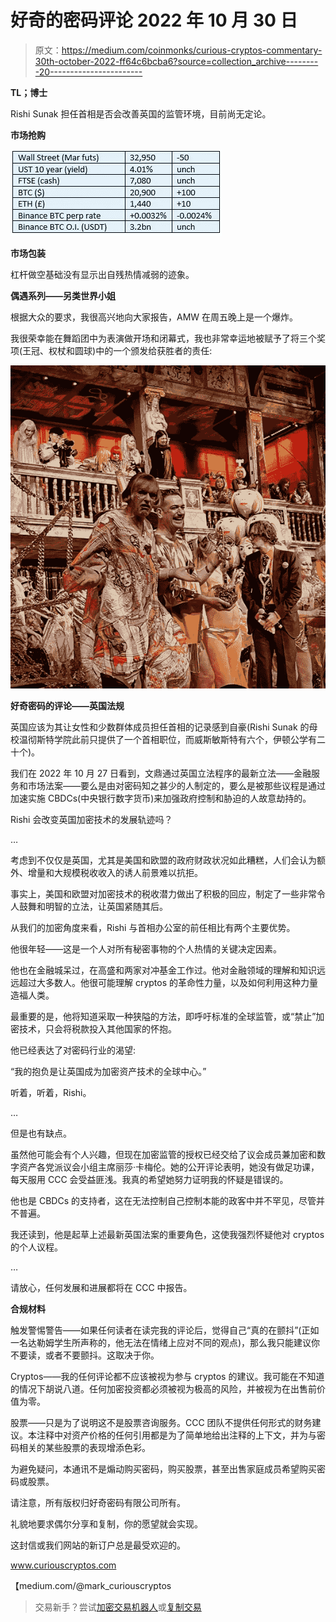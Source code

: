 # 好奇的密码评论 2022 年 10 月 30 日

> 原文：<https://medium.com/coinmonks/curious-cryptos-commentary-30th-october-2022-ff64c6bcba6?source=collection_archive---------20----------------------->

**TL；博士**

Rishi Sunak 担任首相是否会改善英国的监管环境，目前尚无定论。

**市场抢购**

![](img/522cb04481b3afe43eacf550cd1163b2.png)

**市场包装**

杠杆做空基础没有显示出自残热情减弱的迹象。

**偶遇系列——另类世界小姐**

根据大众的要求，我很高兴地向大家报告，AMW 在周五晚上是一个爆炸。

我很荣幸能在舞蹈团中为表演做开场和闭幕式，我也非常幸运地被赋予了将三个奖项(王冠、权杖和圆球)中的一个颁发给获胜者的责任:

![](img/0507283bb4905cef6251cf0394857d7f.png)

**好奇密码的评论——英国法规**

英国应该为其让女性和少数群体成员担任首相的记录感到自豪(Rishi Sunak 的母校温彻斯特学院此前只提供了一个首相职位，而威斯敏斯特有六个，伊顿公学有二十个)。

我们在 2022 年 10 月 27 日看到，文鼎通过英国立法程序的最新立法——金融服务和市场法案——要么是由对密码知之甚少的人制定的，要么是被那些议程是通过加速实施 CBDCs(中央银行数字货币)来加强政府控制和胁迫的人故意劫持的。

Rishi 会改变英国加密技术的发展轨迹吗？

…

考虑到不仅仅是英国，尤其是美国和欧盟的政府财政状况如此糟糕，人们会认为额外、增量和大规模税收收入的诱人前景难以抗拒。

事实上，美国和欧盟对加密技术的税收潜力做出了积极的回应，制定了一些非常令人鼓舞和明智的立法，让英国紧随其后。

从我们的加密角度来看，Rishi 与首相办公室的前任相比有两个主要优势。

他很年轻——这是一个人对所有秘密事物的个人热情的关键决定因素。

他也在金融城呆过，在高盛和两家对冲基金工作过。他对金融领域的理解和知识远远超过大多数人。他很可能理解 cryptos 的革命性力量，以及如何利用这种力量造福人类。

最重要的是，他将知道采取一种狭隘的方法，即呼吁标准的全球监管，或“禁止”加密技术，只会将税款投入其他国家的怀抱。

他已经表达了对密码行业的渴望:

“我的抱负是让英国成为加密资产技术的全球中心。”

听着，听着，Rishi。

…

但是也有缺点。

虽然他可能会有个人兴趣，但现在加密监管的授权已经交给了议会成员兼加密和数字资产各党派议会小组主席丽莎·卡梅伦。她的公开评论表明，她没有做足功课，每天服用 CCC 会受益匪浅。我真的希望她努力证明我的怀疑是错误的。

他也是 CBDCs 的支持者，这在无法控制自己控制本能的政客中并不罕见，尽管并不普遍。

我还读到，他是起草上述最新英国法案的重要角色，这使我强烈怀疑他对 cryptos 的个人议程。

…

请放心，任何发展和进展都将在 CCC 中报告。

**合规材料**

触发警惕警告——如果任何读者在读完我的评论后，觉得自己“真的在颤抖”(正如一名达勒姆学生所声称的，他无法在情绪上应对不同的观点)，那么我只能建议你不要读，或者不要颤抖。这取决于你。

Cryptos——我的任何评论都不应该被视为参与 cryptos 的建议。我可能在不知道的情况下胡说八道。任何加密投资都必须被视为极高的风险，并被视为在出售前价值为零。

股票——只是为了说明这不是股票咨询服务。CCC 团队不提供任何形式的财务建议。本注释中对资产价格的任何引用都是为了简单地给出注释的上下文，并为与密码相关的某些股票的表现增添色彩。

为避免疑问，本通讯不是煽动购买密码，购买股票，甚至出售家庭成员希望购买密码或股票。

请注意，所有版权归好奇密码有限公司所有。

礼貌地要求偶尔分享和复制，你的愿望就会实现。

这封信或我们网站的新订户总是最受欢迎的。

www.curiouscryptos.com

【medium.com/@mark_curiouscryptos 

> 交易新手？尝试[加密交易机器人](/coinmonks/crypto-trading-bot-c2ffce8acb2a)或[复制交易](/coinmonks/top-10-crypto-copy-trading-platforms-for-beginners-d0c37c7d698c)
